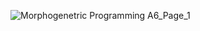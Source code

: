![Morphogenetric Programming A6_Page_1](https://github.com/gemyerst/LearningArchitecture/assets/30367707/f0660041-31f3-4272-98e2-ef8061e67162)
